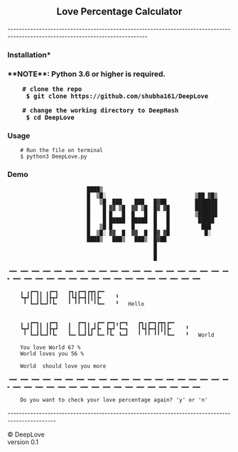 <h2 align="center"> Love Percentage Calculator </h2>
<p>-------------------------------------------------------------------------------------------------------------------------------</p>

<h3> Installation* <h3>
**NOTE**: Python 3.6 or higher is required. 

        # clone the repo
         $ git clone https://github.com/shubha161/DeepLove
         
        # change the working directory to DeepHash
         $ cd DeepLove
<h3> Usage </h3>
        
        # Run the file on terminal
        $ python3 DeepLove.py
        
<h3> Demo </h3>

             
                                                                              
                             ████▒                                    
                             █  ▒█░                            ▒██ ▓█▒
                             █   ▒█  ███    ███   █▓██         ███████
                             █    █ ▓▓ ▒█  ▓▓ ▒█  █▓ ▓█        ███████
                             █    █ █   █  █   █  █   █        ▒██████
                             █    █ █████  █████  █   █         █████ 
                             █   ▒█ █      █      █   █          ███  
                             █  ▒█░ ▓▓  █  ▓▓  █  █▓ ▓█           █░  
                             ████▒   ███▒   ███▒  █▓██                
                                                  █                   
                                                  █                   
                                                  █                   
                                

    

╺━╸╺━╸╺━╸╺━╸╺━╸╺━╸╺━╸╺━╸╺━╸╺━╸╺━╸╺━╸╺━╸╺━╸╺━╸╺━╸╺━╸╺━╸╺━╸╺━╸╺━╸╺━╸╺━╸╺━╸╺━╸╺━╸╺━╸╺━╸╺━╸╺━╸╺━╸╺━╸╺━╸╺━╸╺━╸╺━╸╺━╸
            
        

        ╻ ╻┏━┓╻ ╻┏━┓   ┏┓╻┏━┓┏┳┓┏━╸    
        ┗┳┛┃ ┃┃ ┃┣┳┛   ┃┗┫┣━┫┃┃┃┣╸    ╹
         ╹ ┗━┛┗━┛╹┗╸   ╹ ╹╹ ╹╹ ╹┗━╸   ╹   Hello
        

        ╻ ╻┏━┓╻ ╻┏━┓   ╻  ┏━┓╻ ╻┏━╸┏━┓╻┏━┓   ┏┓╻┏━┓┏┳┓┏━╸       
        ┗┳┛┃ ┃┃ ┃┣┳┛   ┃  ┃ ┃┃┏┛┣╸ ┣┳┛ ┗━┓   ┃┗┫┣━┫┃┃┃┣╸    ╹   
         ╹ ┗━┛┗━┛╹┗╸   ┗━╸┗━┛┗┛ ┗━╸╹┗╸ ┗━┛   ╹ ╹╹ ╹╹ ╹┗━╸   ╹   World

        You love World 67 %
        World loves you 56 %

        World  should love you more 

╺━╸╺━╸╺━╸╺━╸╺━╸╺━╸╺━╸╺━╸╺━╸╺━╸╺━╸╺━╸╺━╸╺━╸╺━╸╺━╸╺━╸╺━╸╺━╸╺━╸╺━╸╺━╸╺━╸╺━╸╺━╸╺━╸╺━╸╺━╸╺━╸╺━╸╺━╸╺━╸╺━╸╺━╸╺━╸╺━╸╺━╸
    
        Do you want to check your love percentage again? 'y' or 'n' 



<p>-----------------------------------------------------------------------------------------------</p>
© DeepLove <br>
version 0.1
